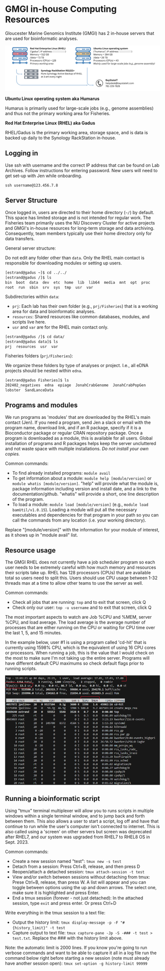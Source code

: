 # GMGI in-house Computing Resources 

Gloucester Marine Genomics Institute (GMGI) has 2 in-house servers that are used for bioinformatic analyses. 

![](https://github.com/GMGI-Fisheries/resources/blob/master/img/GMGI_computing_inhouse.png?raw=true)

**Ubuntu Linux operating system aka Humarus** 

Humarus is primarily used for large-scale jobs (e.g., genome assemblies) and thus not the primary working area for Fisheries. 

**Red Hat Enterprise Linux (RHEL) aka Gadus** 

RHEL/Gadus is the primary working area, storage space, and is data is backed up daily to the Synology RackStation in-house. 

## Logging in

Use ssh with username and the correct IP address that can be found on Lab Archives. Follow instructions for entering password. New users will need to get set-up with Jen while onboarding. 

```
ssh username@123.456.7.8
```

## Server Structure 

Once logged in, users are directed to their home directory (`~/`) by default. This space has limited storage and is not intended for regular work. The Fisheries team primarily uses the NU Discovery Cluster for active projects and GMGI's in-house resources for long-term storage and data archiving. Consequently, team members typically use their home directory only for data transfers. 

General server structure: 

Do not edit any folder other than `data`. Only the RHEL main contact is responsible for downloading modules or setting up users. 

```
[estrand@gadus ~]$ cd ../../
[estrand@gadus /]$ ls
bin  boot  data  dev  etc  home  lib  lib64  media  mnt  opt  proc  root  run  sbin  srv  sys  tmp  usr  var
```

Subdirectories within `data`:  
- `prj`: Each lab has their own folder (e.g., `prj/Fisheries`) that is a working area for data and bioinformatic analyses.    
- `resources`: Shared resources like common databases, modules, and scripts live here.  
- `usr` and `var` are for the RHEL main contact only. 

```
[estrand@gadus /]$ cd data/
[estrand@gadus data]$ ls
prj  resources  usr  var
```

Fisheries folders (`prj/Fisheries`):  

We organize these folders by type of analyses or project. I.e., all eDNA projects should be nested within `edna`. 

```
[estrand@gadus Fisheries]$ ls
202402_negatives  edna  epiage  JonahCrabGenome  JonahCrabPopGen  lobster  SandLanceData
```

## Programs and modules 

We run programs as 'modules' that are downloaded by the RHEL's main contact (Jen). If you need a program, send Jen a slack or email with the program name, download link, and if an R package, specify if it is a Bioconductor package or regular CRAN repository package. Once a program is downloaded as a module, this is available for all users. Global installation of programs and R packages helps keep the server uncluttered and not waste space with multiple installations. *Do not install your own copies.* 

Common commands:   
- To find already installed programs: `module avail`      
- To get information about a module: `module help [module/version]` or `module whatis [module/version]`. "help" will provide what the module is, package information including version and install date, and a link to the documentation/github. "whatis" will provide a short, one line description of the program.    
- To load a module: `module load [module/version]` (e.g., `module load bamUtil/v1.0.15`). Loading a module will put all the necessary executables and dependencies for that program in your path so you can call the commands from any location (i.e. your working directory).    

Replace "[module/version]" with the information for your module of interest, as it shows up in "module avail" list.

## Resource usage

The GMGI RHEL does not currently have a job scheduler program so each user needs to be extremely careful with how much memory and resources their scripts take up. RHEL has 128 processors (CPUs) that are available total so users need to split this. Users should use CPU usage between 1-32 threads max at a time to allow other teams to use the server as well. 

Common commands:  
- Check all jobs that are running: `top` and to exit that screen, click Q  
- Check only our user: `top -u username` and to exit that screen, click Q  

The most important aspects to watch are Job %CPU and %MEM, server %CPU, and load average. The load average is the average number of processes that are either running on the CPU or waiting for CPU time over the last 1, 5, and 15 minutes. 

In the example below, user #1 is using a program called 'cd-hit' that is currently using 1598% CPU, which is the equivalent of using 16 CPU cores or processors. When running a job, this is the value that I would check on the most to make sure I'm not taking up the entire server. Programs will have different default CPU maximums so check default flags prior to running scripts. 

![](https://github.com/GMGI-Fisheries/resources/blob/master/img/GMGI_computing_top.png?raw=true)

## Running a bioinformatic script 

Using "tmux" terminal multiplexer will allow you to runs scripts in multiple windows within a single terminal window, and to jump back and forth between them. This also allows a user to start a script, log off and have that continue to run while the user's computer isn't connected to internet. This is also called using a 'screen' on other servers but screen was deprecated after RHEL7, and our system was upgraded from RHEL7 to RHEL8 OS in Sept. 2023.

Common commands:   
- Create a new session named "test": `tmux new -s test`  
- Detach from a session: Press Ctrl+B, release, and then press D  
- Reopen/attach a detached session: `tmux attach-session -t test`  
- View and/or switch between sessions without detaching from tmux: Prese Ctrl+B, release, than press W. A list will appear and you can toggle between options using the up and down arrows. The select one, make sure it is highlighted and press Enter.  
- End a tmux session (forever - not just detached): In the attached session, type `exit` and press enter. Or press Ctrl+D  

Write everything in the tmux session to a text file: 
- Output the history limit: `tmux display-message -p -F "#{history_limit}" -t test`  
- Capture output to text file: `tmux capture-pane -Jp -S -### -t test > test.txt`. Replace the ### with the history limit above.  

Note: the automatic limit is 2000 lines. If you know you're going to run verbose commands and want to be able to capture it all in a log file run the command below right before starting a new session (note must already have another session open): `tmux set-option -g history-limit 99999`